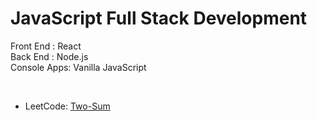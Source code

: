 # JavaScript Full Stack Development
<p>
  Front End : React <br/>
  Back End : Node.js <br/>
  Console Apps: Vanilla JavaScript
</p>
<br/>
<ul>
  <li> LeetCode: <a href="https://leetcode.com/problems/two-sum/submissions/"> Two-Sum </a> </li>
</ul>
